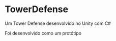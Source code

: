 # TowerDefense
Um Tower Defense desenvolvido no Unity com C# <br>

Foi desenvolvido como um protótipo
